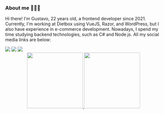 ### About me 👨🏻‍💻
Hi there! I'm Gustavo, 22 years old, a frontend developer since 2021. Currently, I'm working at Dietbox using VueJS, Razor, and WordPress, but I also have experience in e-commerce development. Nowadays, I spend my time studying backend technologies, such as C# and Node.js. All my social media links are below:
<div> 
  <a href="https://instagram.com/gustavorost" target="_blank"><img src="https://img.shields.io/badge/-Instagram-%23E4405F?style=for-the-badge&logo=instagram&logoColor=white" target="_blank"></a>
  <a href = "mailto:gustavosrost@outlook.com"><img src="https://img.shields.io/badge/Microsoft_Outlook-0078D4?style=for-the-badge&logo=microsoft-outlook&logoColor=white" target="_blank"></a>
  <a href="https://www.linkedin.com/in/gustavo-rost/" target="_blank"><img src="https://img.shields.io/badge/-LinkedIn-%230077B5?style=for-the-badge&logo=linkedin&logoColor=white" target="_blank"></a> 
</div>
<div align="center">
  <a href="https://github.com/GustavoSRost">
  <img height="180em" src="https://github-readme-stats.vercel.app/api?username=GustavoSRost&show_icons=true&theme=dark&include_all_commits=true&count_private=true"/>
  <img height="180em" src="https://github-readme-stats.vercel.app/api/top-langs/?username=GustavoSRost&layout=compact&langs_count=7&theme=dark"/>
</div>

